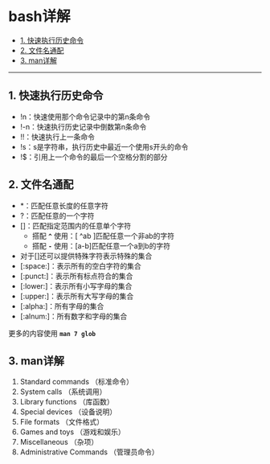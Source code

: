 # bash详解

- [1. 快速执行历史命令](#1-快速执行历史命令)
- [2. 文件名通配](#2-文件名通配)
- [3. man详解](#3-man详解)

-------------

## 1. 快速执行历史命令

- !n：快速使用那个命令记录中的第n条命令
- !-n：快速执行历史记录中倒数第n条命令
- !!：快速执行上一条命令
- !s：s是字符串，执行历史中最近一个使用s开头的命令
- !$：引用上一个命令的最后一个空格分割的部分

## 2. 文件名通配

- *：匹配任意长度的任意字符
- ?：匹配任意的一个字符
- []：匹配指定范围内的任意单个字符
  - 搭配 **`^`** 使用：[ ^ab ]匹配任意一个非ab的字符
  - 搭配 **`-`** 使用：[a-b]匹配任意一个a到b的字符
- 对于[]还可以提供特殊字符表示特殊的集合
- [:space:]：表示所有的空白字符的集合
- [:punct:]：表示所有标点符合的集合
- [:lower:]：表示所有小写字母的集合
- [:upper:]：表示所有大写字母的集合
- [:alpha:]：所有字母的集合
- [:alnum:]：所有数字和字母的集合

更多的内容使用 **`man 7 glob`**

## 3. man详解

1. Standard commands （标准命令）
2. System calls （系统调用）
3. Library functions （库函数）
4. Special devices （设备说明）
5. File formats （文件格式）
6. Games and toys （游戏和娱乐）
7. Miscellaneous （杂项）
8. Administrative Commands （管理员命令）

